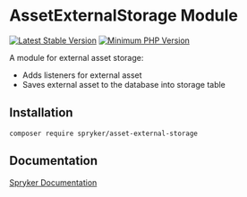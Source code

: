 # AssetExternalStorage Module
[![Latest Stable Version](https://poser.pugx.org/spryker/asset-external-storage/v/stable.svg)](https://packagist.org/packages/spryker/asset-external-storage)
[![Minimum PHP Version](https://img.shields.io/badge/php-%3E%3D%207.3-8892BF.svg)](https://php.net/)

A module for external asset storage:

* Adds listeners for external asset
* Saves external asset to the database into storage table

## Installation

```
composer require spryker/asset-external-storage
```

## Documentation

[Spryker Documentation](https://academy.spryker.com/developing_with_spryker/module_guide/modules.html)
